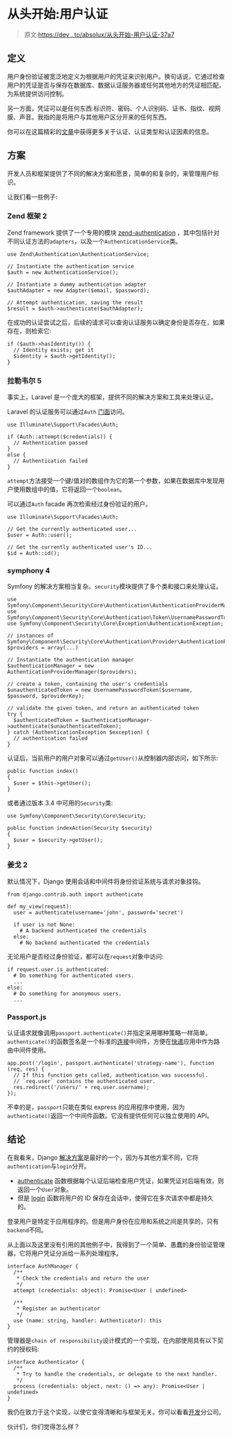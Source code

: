 # 从头开始:用户认证

> 原文:[https://dev . to/absolux/从头开始-用户认证-37a7](https://dev.to/absolux/from-scratch-user-authentication-37a7)

## 定义

用户身份验证被宽泛地定义为根据用户的凭证来识别用户。换句话说，它通过检查用户的凭证是否与保存在数据库、数据认证服务器或任何其他地方的凭证相匹配，为系统提供访问控制。

另一方面，凭证可以是任何东西:标识符、密码、个人识别码、证书、指纹、视网膜、声音。我指的是将用户与其他用户区分开来的任何东西。

你可以在这篇精彩的[文章](https://searchsecurity.techtarget.com/definition/authentication)中获得更多关于认证、认证类型和认证因素的信息。

## 方案

开发人员和框架提供了不同的解决方案和愿景，简单的和复杂的，来管理用户标识。

让我们看一些例子:

### Zend 框架 2

Zend framework 提供了一个专用的模块 [zend-authentication](https://docs.zendframework.com/zend-authentication/) ，其中包括针对不同认证方法的`adapters`，以及一个`AuthenticationService`类。

```
use Zend\Authentication\AuthenticationService;

// Instantiate the authentication service
$auth = new AuthenticationService();

// Instantiate a dummy authentication adapter
$authAdapter = new Adapter($email, $password);

// Attempt authentication, saving the result
$result = $auth->authenticate($authAdapter); 
```

在成功的认证尝试之后，后续的请求可以查询认证服务以确定身份是否存在，如果存在，则检索它:

```
if ($auth->hasIdentity()) {
  // Identity exists; get it
  $identity = $auth->getIdentity();
} 
```

### 拉勒韦尔 5

事实上，Laravel 是一个庞大的框架，提供不同的解决方案和工具来处理认证。

Laravel 的认证服务可以通过`Auth` [门面](https://laravel.com/docs/5.6/facades)访问。

```
use Illuminate\Support\Facades\Auth;

if (Auth::attempt($credentials)) {
  // Authentication passed
}
else {
  // Authentication failed
} 
```

`attempt`方法接受一个键/值对的数组作为它的第一个参数，如果在数据库中发现用户使用数组中的值，它将返回一个`boolean`。

可以通过`Auth` facade 再次检索经过身份验证的用户。

```
use Illuminate\Support\Facades\Auth;

// Get the currently authenticated user...
$user = Auth::user();

// Get the currently authenticated user's ID...
$id = Auth::id(); 
```

### symphony 4

Symfony 的解决方案相当复杂。`security`模块提供了多个类和接口来处理认证。

```
use Symfony\Component\Security\Core\Authentication\AuthenticationProviderManager;
use Symfony\Component\Security\Core\Authentication\Token\UsernamePasswordToken;
use Symfony\Component\Security\Core\Exception\AuthenticationException;

// instances of Symfony\Component\Security\Core\Authentication\Provider\AuthenticationProviderInterface
$providers = array(...)

// Instantiate the authentication manager
$authenticationManager = new AuthenticationProviderManager($providers);

// create a token, containing the user's credentials
$unauthenticatedToken = new UsernamePasswordToken($username, $password, $providerKey);

// validate the given token, and return an authenticated token
try {
  $authenticatedToken = $authenticationManager->authenticate($unauthenticatedToken);
} catch (AuthenticationException $exception) {
  // authentication failed
} 
```

认证后，当前用户的用户对象可以通过`getUser()`从控制器内部访问，如下所示:

```
public function index()
{
  $user = $this->getUser();
} 
```

或者通过版本 3.4 中可用的`Security`类:

```
use Symfony\Component\Security\Core\Security;

public function indexAction(Security $security)
{
  $user = $security->getUser();
} 
```

### 姜戈 2

默认情况下，Django 使用会话和中间件将身份验证系统与请求对象挂钩。

```
from django.contrib.auth import authenticate

def my_view(request):
  user = authenticate(username='john', password='secret')

  if user is not None:
    # A backend authenticated the credentials
  else:
    # No backend authenticated the credentials 
```

无论用户是否经过身份验证，都可以在`request`对象中访问:

```
if request.user.is_authenticated:
  # Do something for authenticated users.
  ...
else:
  # Do something for anonymous users.
  ... 
```

### Passport.js

认证请求就像调用`passport.authenticate()`并指定采用哪种策略一样简单。`authenticate()`的函数签名是一个标准的[连接](http://www.senchalabs.org/connect/)中间件，方便在[快递](http://expressjs.com/)应用中作为路由中间件使用。

```
app.post('/login', passport.authenticate('strategy-name'), function (req, res) {
  // If this function gets called, authentication was successful.
  // `req.user` contains the authenticated user.
  res.redirect('/users/' + req.user.username);
}); 
```

不幸的是，`passport`只能在类似 express 的应用程序中使用，因为`authenticate()`返回一个中间件函数。它没有提供任何可以独立使用的 API。

## 结论

在我看来，Django [解决方案](https://docs.djangoproject.com/en/2.1/topics/auth/default/#authenticating-users)是最好的一个，因为与其他方案不同，它将`authentication`与`login`分开。

*   [authenticate](https://docs.djangoproject.com/en/2.1/topics/auth/default/#django.contrib.auth.authenticate) 函数根据每个认证后端检查用户凭证，如果凭证对后端有效，则返回一个`User`对象。
*   但是 [login](https://docs.djangoproject.com/en/2.1/topics/auth/default/#django.contrib.auth.login) 函数将用户的 ID 保存在会话中，使得它在多次请求中都是持久的。

登录用户是特定于应用程序的。但是用户身份在应用和系统之间是共享的，只有`backend`不同。

从上面以及这里没有引用的其他例子中，我得到了一个简单、愚蠢的身份验证管理器，它将用户凭证分派给一系列处理程序。

```
interface AuthManager {
  /**
   * Check the credentials and return the user
   */
  attempt (credentials: object): Promise<User | undefined>

  /**
   * Register an authenticator
   */
  use (name: string, handler: Authenticator): this
} 
```

管理器是`chain of responsibility`设计模式的一个实现，在内部使用具有以下契约的授权码:

```
interface Authenticator {
  /**
   * Try to handle the credentials, or delegate to the next handler.
   */
  process (credentials: object, next: () => any): Promise<User | undefined>
} 
```

我仍在致力于这个实现，以使它变得清晰和与框架无关。你可以看看[开发](https://github.com/aldojs/authentication/tree/develop)分公司。

伙计们，你们觉得怎么样？